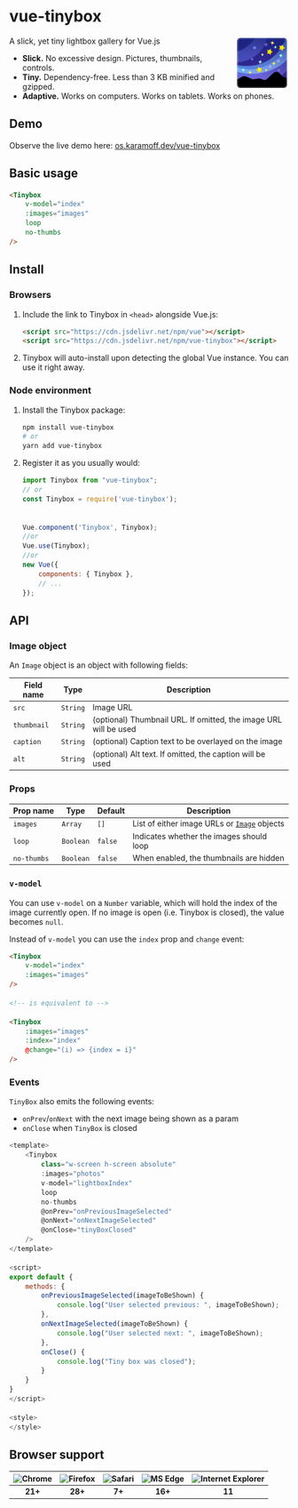 # vue-tinybox

<img src="https://raw.githubusercontent.com/googlefonts/noto-emoji/master/png/128/emoji_u1f30c.png" align="right" alt="Milky Way emoji" width="96" height="96">

A slick, yet tiny lightbox gallery for Vue.js

- **Slick.** No excessive design. Pictures, thumbnails, controls.
- **Tiny.** Dependency-free. Less than 3 KB minified and gzipped.
- **Adaptive.** Works on computers. Works on tablets. Works on phones.

## Demo

Observe the live demo here: [os.karamoff.dev/vue-tinybox](https://os.karamoff.dev/vue-tinybox)

## Basic usage

```html
<Tinybox
    v-model="index"
    :images="images"
    loop
    no-thumbs
/>
```

## Install

### Browsers

1. Include the link to Tinybox in `<head>` alongside Vue.js:

   ```html
   <script src="https://cdn.jsdelivr.net/npm/vue"></script>
   <script src="https://cdn.jsdelivr.net/npm/vue-tinybox"></script>
   ```
  
2. Tinybox will auto-install upon detecting the global Vue instance. You can use
   it right away.

### Node environment

1. Install the Tinybox package:

   ```sh
   npm install vue-tinybox
   # or
   yarn add vue-tinybox
   ```

2. Register it as you usually would:

   ```js
   import Tinybox from "vue-tinybox";
   // or
   const Tinybox = require('vue-tinybox');


   Vue.component('Tinybox', Tinybox);
   //or
   Vue.use(Tinybox);
   //or
   new Vue({
       components: { Tinybox },
       // ... 
   });
   ```

## API

### Image object

An `Image` object is an object with following fields:

| Field name  | Type     | Description                                                      |
|-------------|----------|------------------------------------------------------------------|
| `src`       | `String` | Image URL                                                        |
| `thumbnail` | `String` | (optional) Thumbnail URL. If omitted, the image URL will be used |
| `caption`   | `String` | (optional) Caption text to be overlayed on the image             |
| `alt`       | `String` | (optional) Alt text. If omitted, the caption will be used        |

### Props

| Prop name   | Type      | Default | Description                                                   |
|-------------|-----------|---------|---------------------------------------------------------------|
| `images`    | `Array`   | `[]`    | List of either image URLs or [`Image`](#image-object) objects |
| `loop`      | `Boolean` | `false` | Indicates whether the images should loop                      |
| `no-thumbs` | `Boolean` | `false` | When enabled, the thumbnails are hidden                       |

### `v-model`

You can use `v-model` on a `Number` variable, which will hold the index of the
image currently open. If no image is open (i.e. Tinybox is closed), the value
becomes `null`.

Instead of `v-model` you can use the `index` prop and `change` event:

```html
<Tinybox
    v-model="index"
    :images="images"
/>

<!-- is equivalent to -->

<Tinybox
    :images="images"
    :index="index"
    @change="(i) => {index = i}"
/>
```

### Events

`TinyBox` also emits the following events:
 - `onPrev`/`onNext` with the next image being shown as a param
 - `onClose` when `TinyBox` is closed

```js
<template>
    <Tinybox
        class="w-screen h-screen absolute"
        :images="photos"
        v-model="lightboxIndex"
        loop
        no-thumbs
        @onPrev="onPreviousImageSelected"
        @onNext="onNextImageSelected"
        @onClose="tinyBoxClosed"
    />
</template>

<script>
export default {
    methods: {
        onPreviousImageSelected(imageToBeShown) {
            console.log("User selected previous: ", imageToBeShown);
        },
        onNextImageSelected(imageToBeShown) {
            console.log("User selected next: ", imageToBeShown);
        },
        onClose() {
            console.log("Tiny box was closed");
        }
    }
}
</script>

<style>
</style>

```

## Browser support

| ![Chrome][chrome] | ![Firefox][firefox] | ![Safari][safari] | ![MS Edge][edge] | ![Internet Explorer][ie] |
|:-----------------:|:-------------------:|:-----------------:|:----------------:|:------------------------:|
|      **21+**      |       **28+**       |       **7+**      |      **16+**     |          **11**          |

[chrome]:  https://github.com/alrra/browser-logos/raw/master/src/chrome/chrome_48x48.png
[firefox]: https://github.com/alrra/browser-logos/raw/master/src/firefox/firefox_48x48.png
[safari]:  https://github.com/alrra/browser-logos/raw/master/src/safari/safari_48x48.png
[edge]:    https://github.com/alrra/browser-logos/raw/master/src/edge/edge_48x48.png
[ie]:      https://github.com/alrra/browser-logos/raw/master/src/archive/internet-explorer_9-11/internet-explorer_9-11_48x48.png
